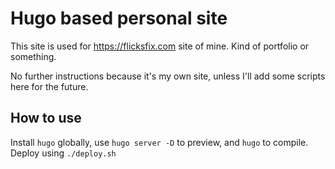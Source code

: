 # Hugo based personal site

This site is used for <https://flicksfix.com> site of mine. Kind of portfolio or something.

No further instructions because it's my own site, unless I'll add some scripts here for the future.

## How to use
Install `hugo` globally, use `hugo server -D` to preview, and `hugo` to compile.
Deploy using `./deploy.sh`